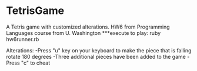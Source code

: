 TetrisGame
==========

A Tetris game with customized alterations.
HW6 from Programming Languages course from U. Washington
***execute to play: ruby hw6runner.rb

Alterations:
-Press "u" key on your keyboard to make the piece that is falling rotate 180 degrees
-Three additional pieces have been added to the game
-Press "c" to cheat